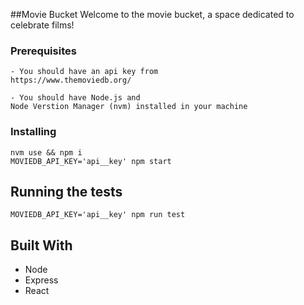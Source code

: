 ##Movie Bucket
Welcome to the movie bucket, a space dedicated to celebrate films!

### Prerequisites

```
- You should have an api key from
https://www.themoviedb.org/

- You should have Node.js and
Node Verstion Manager (nvm) installed in your machine
```
### Installing

```
nvm use && npm i
MOVIEDB_API_KEY='api__key' npm start
```

## Running the tests

```
MOVIEDB_API_KEY='api__key' npm run test
```

## Built With
* Node
* Express
* React

